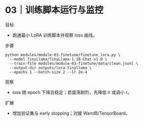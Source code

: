 # 03｜训练脚本运行与监控

目标
- 跑通最小 LoRA 训练脚本并观察 loss 曲线。

步骤
```
python modules/module-03-finetune/finetune_lora.py \
  --model TinyLlama/TinyLlama-1.1B-Chat-v1.0 \
  --train-file modules/module-03-finetune/data/clean.jsonl \
  --output-dir outputs/lora-tinyllama \
  --epochs 1 --batch-size 2 --lr 2e-4
```

观察
- loss 随 epoch 下降且稳定；若震荡剧烈，先降低 lr 或调小 r。

扩展
- 增加验证集与 early stopping；对接 WandB/TensorBoard。

